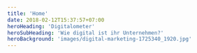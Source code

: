 ```yaml
---
title: 'Home'
date: 2018-02-12T15:37:57+07:00
heroHeading: 'Digitalometer'
heroSubHeading: 'Wie digital ist ihr Unternehmen?'
heroBackground: 'images/digital-marketing-1725340_1920.jpg'
---
```

